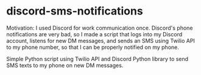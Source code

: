 # discord-sms-notifications

Motivation: I used Discord for work communication once. Discord's phone notifications are very bad, so I made a script that logs into my Discord account, listens for new DM messages, and sends an SMS using Twilio API to my phone number, so that I can be properly notified on my phone.

Simple Python script using Twilio API and Discord Python library to send SMS texts to my phone on new DM messages.
